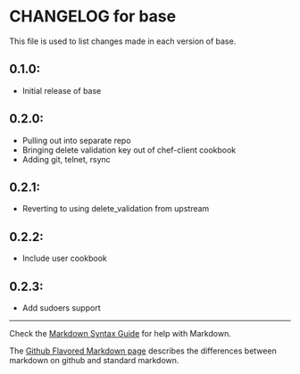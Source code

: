 # CHANGELOG for base

This file is used to list changes made in each version of base.

## 0.1.0:

* Initial release of base

## 0.2.0:

- Pulling out into separate repo
- Bringing delete validation key out of chef-client cookbook
- Adding git, telnet, rsync

## 0.2.1:

- Reverting to using delete_validation from upstream

## 0.2.2:

- Include user cookbook

## 0.2.3:

- Add sudoers support
- - -
Check the [Markdown Syntax Guide](http://daringfireball.net/projects/markdown/syntax) for help with Markdown.

The [Github Flavored Markdown page](http://github.github.com/github-flavored-markdown/) describes the differences between markdown on github and standard markdown.
